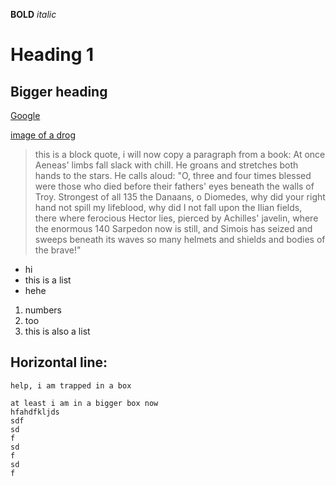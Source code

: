 **BOLD**
*italic*

# Heading 1

## Bigger heading

[Google](www.bing.com)

[image of a drog](https://pbs.twimg.com/media/EzF8HknWYAALqSx.jpg)

> this is a block quote, i will now copy a paragraph from a book: At once Aeneas' limbs fall slack with chill.
He groans and stretches both hands to the stars.
He calls aloud: "O, three and four times blessed
were those who died before their fathers' eyes
beneath the walls of Troy. Strongest of all 135
the Danaans, o Diomedes, why
did your right hand not spill my lifeblood, why
did I not fall upon the Ilian fields,
there where ferocious Hector lies, pierced by
Achilles' javelin, where the enormous 140
Sarpedon now is still, and Simois
has seized and sweeps beneath its waves so many
helmets and shields and bodies of the brave!"


* hi
* this is a list
* hehe

1. numbers
2. too
3. this is also a list

Horizontal line:
------


`help, i am trapped in a box`

```
at least i am in a bigger box now
hfahdfkljds
sdf
sd
f
sd
f
sd
f
```
